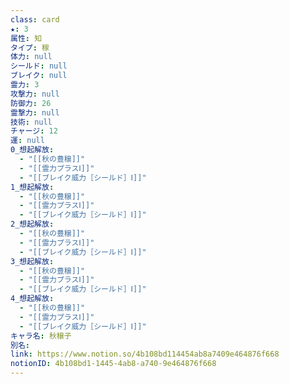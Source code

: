 ```yaml
---
class: card
★: 3
属性: 知
タイプ: 稼
体力: null
シールド: null
ブレイク: null
霊力: 3
攻撃力: null
防御力: 26
霊撃力: null
技術: null
チャージ: 12
運: null
0_想起解放:
  - "[[秋の豊穣]]"
  - "[[霊力プラスⅠ]]"
  - "[[ブレイク威力［シールド］Ⅰ]]"
1_想起解放:
  - "[[秋の豊穣]]"
  - "[[霊力プラスⅠ]]"
  - "[[ブレイク威力［シールド］Ⅰ]]"
2_想起解放:
  - "[[秋の豊穣]]"
  - "[[霊力プラスⅠ]]"
  - "[[ブレイク威力［シールド］Ⅰ]]"
3_想起解放:
  - "[[秋の豊穣]]"
  - "[[霊力プラスⅠ]]"
  - "[[ブレイク威力［シールド］Ⅰ]]"
4_想起解放:
  - "[[秋の豊穣]]"
  - "[[霊力プラスⅠ]]"
  - "[[ブレイク威力［シールド］Ⅰ]]"
キャラ名: 秋穣子
別名: 
link: https://www.notion.so/4b108bd114454ab8a7409e464876f668
notionID: 4b108bd1-1445-4ab8-a740-9e464876f668
---
```

